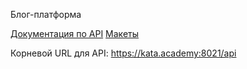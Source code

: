 Блог-платформа

[Документация по API](https://api.realworld.io/api-docs/)
[Макеты](https://www.figma.com/file/XXBjJXew3xpfbOZUnO9QVB/Blog)

Корневой URL для API: https://kata.academy:8021/api
